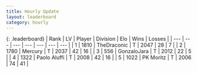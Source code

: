 ```yaml
---
title: Hourly Update
layout: leaderboard
category: hourly
---
```


{: .leaderboard}
| Rank | LV | Player | Division | Elo | Wins | Losses |
| --- | --- | --- | --- | --- | --- | --- |
| <span data-change="0">1</span> | 1810 | <span title="ID: 544310">TheDraconic</span> | T | <span data-change="-11">2047</span> | <span data-change="0">28</span> | <span data-change="1">7</span> |
| <span data-change="0">2</span> | 1780 | <span title="ID: 692745">Mercury</span> | T | <span data-change="0">2037</span> | <span data-change="0">42</span> | <span data-change="0">16</span> |
| <span data-change="4">3</span> | 556 | <span title="ID: 650626">GonzaloJara</span> | T | <span data-change="11">2012</span> | <span data-change="1">22</span> | <span data-change="0">5</span> |
| <span data-change="-1">4</span> | 1322 | <span title="ID: 512212">Paolo Aluffi</span> | T | <span data-change="0">2008</span> | <span data-change="0">42</span> | <span data-change="0">16</span> |
| <span data-change="-1">5</span> | 1022 | <span title="ID: 427478">PK Moritz</span> | T | <span data-change="0">2006</span> | <span data-change="0">74</span> | <span data-change="0">41</span> |